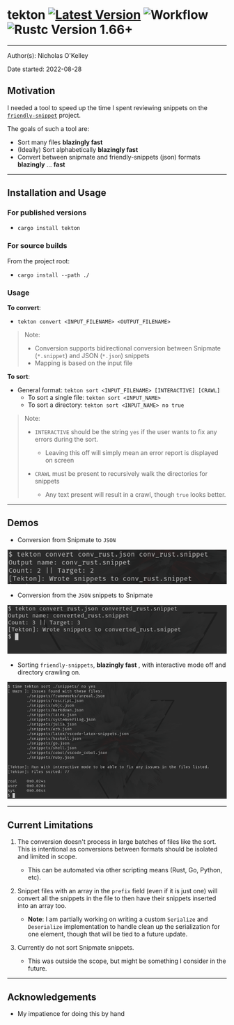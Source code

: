 # tekton [![Latest Version]][crates.io] ![Workflow] ![Rustc Version 1.66+]

---

[workflow]: https://github.com/OkelleyDevelopment/tekton/actions/workflows/ci.yml/badge.svg
[latest version]: https://img.shields.io/crates/v/tekton.svg
[crates.io]: https://crates.io/crates/tekton
[rustc version 1.66+]: https://img.shields.io/badge/rustc-1.66+-blue.svg

Author(s): Nicholas O'Kelley

Date started: 2022-08-28

## Motivation

I needed a tool to speed up the time I spent reviewing snippets on the [`friendly-snippet`](https://github.com/rafamadriz/friendly-snippets) project.

The goals of such a tool are:

- Sort many files **blazingly fast**
- (Ideally) Sort alphabetically **blazingly fast**
- Convert between snipmate and friendly-snippets (json) formats **blazingly** ... **fast**

---

## Installation and Usage

### For published versions

- `cargo install tekton`

### For source builds

From the project root:

- `cargo install --path ./`

### Usage

**To convert**:

- `tekton convert <INPUT_FILENAME> <OUTPUT_FILENAME>`

> Note:
>
> - Conversion supports bidirectional conversion between Snipmate (`*.snippet`) and JSON (`*.json`) snippets
> - Mapping is based on the input file

**To sort**:

- General format: `tekton sort <INPUT_FILENAME> [INTERACTIVE] [CRAWL]`
  - To sort a single file: `tekton sort <INPUT_NAME>`
  - To sort a directory: `tekton sort <INPUT_NAME> no true`

> Note:
>
> - `INTERACTIVE` should be the string `yes` if the user wants to fix any errors during the sort.
>
>   - Leaving this off will simply mean an error report is displayed on screen
>
> - `CRAWL` must be present to recursively walk the directories for snippets
>   - Any text present will result in a crawl, though `true` looks better.

---

## Demos

- Conversion from Snipmate to `JSON`

![json-bay-bee](./images/snipmate_to_json.png)

- Conversion from the `JSON` snippets to Snipmate

![Conversion](./images/converting_json_to_snipmate.png)

- Sorting `friendly-snippets`, **blazingly fast** , with interactive mode off and directory crawling on.

![Sorting](./images/sorting_json.png)

---

## Current Limitations

1. The conversion doesn't process in large batches of files like the sort. This is intentional as conversions between formats should be isolated and limited in scope.
   - This can be automated via other scripting means (Rust, Go, Python, etc).
2. Snippet files with an array in the `prefix` field (even if it is just one) will convert all the snippets in the file to then have their snippets inserted into an array too.

   - **Note**: I am partially working on writing a custom `Serialize` and `Deserialize` implementation to handle clean up the serialization for one element, though that will be tied to a future update.

3. Currently do not sort Snipmate snippets.
   - This was outside the scope, but might be something I consider in the future.

---

## Acknowledgements

- My impatience for doing this by hand
